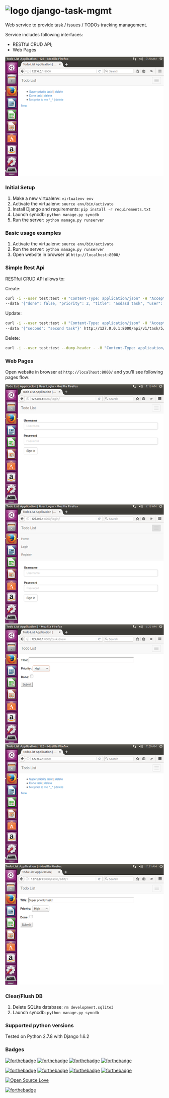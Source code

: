<h1><img src="https://raw.githubusercontent.com/duboviy/web/master/logo.png" height=85 alt="logo" title="logo"> django-task-mgmt</h1>
Web service to provide task / issues / TODOs tracking management.
 
Service includes following interfaces:
* RESTful CRUD API;
* Web Pages

<img src="https://raw.githubusercontent.com/duboviy/web/master/django-task-mgmt/screenshots/dashboard_page.png">

### Initial Setup ###
1. Make a new virtualenv: ``virtualenv env``
2. Activate the virtualenv: ``source env/bin/activate``
3. Install Django and requirements: ``pip install -r requirements.txt``
4. Launch syncdb: ``python manage.py syncdb``
5. Run the server: ``python manage.py runserver``

### Basic usage examples ###
1. Activate the virtualenv: ``source env/bin/activate``
2. Run the server: ``python manage.py runserver``
3. Open website in browser at ``http://localhost:8000/``

### Simple Rest Api ###
RESTful CRUD API allows to:

Create:
```bash
curl -i --user test:test -H "Content-Type: application/json" -H "Accept: application/json" -X POST \
--data '{"done": false, "priority": 2, "title": "asdasd task", "user": "/api/v1/auth/user/2/"}' http://127.0.0.1:8000/api/v1/task/
```

Update:
```bash
curl -i --user test:test -H "Content-Type: application/json" -H "Accept: application/json" -X PATCH \
--data '{"second": "second task"}' http://127.0.0.1:8000/api/v1/task/5/
```

Delete:
```bash
curl -i --user test:test --dump-header - -H "Content-Type: application/json" -X DELETE http://127.0.0.1:8000/api/v1/task/5/
```

### Web Pages ###
Open website in browser at ``http://localhost:8000/`` and you'll see following pages flow:

<img src="https://raw.githubusercontent.com/duboviy/web/master/django-task-mgmt/screenshots/login_screen.png">
<img src="https://raw.githubusercontent.com/duboviy/web/master/django-task-mgmt/screenshots/right_side_tile_bar_menu.png">
<img src="https://raw.githubusercontent.com/duboviy/web/master/django-task-mgmt/screenshots/new_task_page.png">
<img src="https://raw.githubusercontent.com/duboviy/web/master/django-task-mgmt/screenshots/dashboard_page.png">
<img src="https://raw.githubusercontent.com/duboviy/web/master/django-task-mgmt/screenshots/edit_task_page.png">

### Clear/Flush DB ###
1. Delete SQLite database: ``rm development.sqlite3``
2. Launch syncdb: ``python manage.py syncdb``

### Supported python versions ###
Tested on Python 2.7.8 with Django 1.6.2

### Badges ###
[![forthebadge](http://forthebadge.com/images/badges/fuck-it-ship-it.svg)](https://github.com/duboviy/web/)
[![forthebadge](http://forthebadge.com/images/badges/built-with-love.svg)](https://github.com/duboviy/web/) [![forthebadge](http://forthebadge.com/images/badges/built-by-hipsters.svg)](https://github.com/duboviy/web/) [![forthebadge](http://forthebadge.com/images/badges/built-with-swag.svg)](https://github.com/duboviy/web/)

[![forthebadge](http://forthebadge.com/images/badges/powered-by-electricity.svg)](https://github.com/duboviy/web/) [![forthebadge](http://forthebadge.com/images/badges/powered-by-oxygen.svg)](https://github.com/duboviy/web/) [![forthebadge](http://forthebadge.com/images/badges/powered-by-water.svg)](https://github.com/duboviy/web/) [![forthebadge](http://forthebadge.com/images/badges/powered-by-responsibility.svg)](https://github.com/duboviy/web/)

[![Open Source Love](https://badges.frapsoft.com/os/v1/open-source.svg?v=102)](https://github.com/ellerbrock/open-source-badge/)

[![forthebadge](http://forthebadge.com/images/badges/makes-people-smile.svg)](https://github.com/duboviy/web/)
